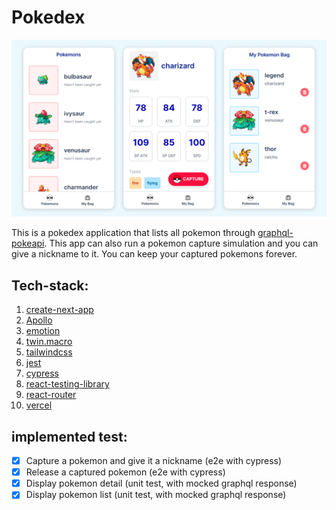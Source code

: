# Pokedex

![Screenshots](screenshot.png)

This is a pokedex application that lists all pokemon through [graphql-pokeapi](https://github.com/mazipan/graphql-pokeapi). This app can also run a pokemon capture simulation and you can give a nickname to it. You can keep your captured pokemons forever.

## Tech-stack:

1. [create-next-app](https://github.com/vercel/next.js/tree/canary/packages/create-next-app)
1. [Apollo](https://www.apollographql.com/)
1. [emotion](https://github.com/emotion-js/emotion)
1. [twin.macro](https://github.com/ben-rogerson/twin.macro)
1. [tailwindcss](https://github.com/tailwindlabs/tailwindcss)
1. [jest](https://github.com/facebook/jest)
1. [cypress](https://github.com/cypress-io/cypress)
1. [react-testing-library](https://github.com/testing-library/react-testing-library)
1. [react-router](https://github.com/ReactTraining/react-router)
1. [vercel](https://vercel.com/)

## implemented test:

- [x] Capture a pokemon and give it a nickname (e2e with cypress)
- [x] Release a captured pokemon (e2e with cypress)
- [x] Display pokemon detail (unit test, with mocked graphql response)
- [x] Display pokemon list (unit test, with mocked graphql response)
